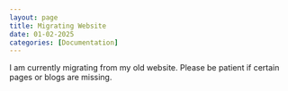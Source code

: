 ```yaml
---
layout: page
title: Migrating Website
date: 01-02-2025
categories: [Documentation]
---
```


I am currently migrating from my old website. Please be patient if certain pages or blogs are missing.
